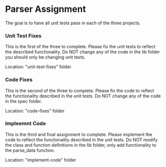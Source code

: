 # Parser Assignment
The goal is to have all unit tests pass in each of the three projects.

### Unit Test Fixes
This is the first of the three to complete. Please fix the unit tests to reflect the described functionality. Do NOT change any of the code in the lib folder you should only be changing unit tests.

Location: "unit-test-fixes" folder

### Code Fixes
This is the second of the three to complete. Please fix the code to reflect the functionality described in the unit tests. Do NOT change any of the code in the spec folder.

Location: "code-fixes" folder

### Impleemnt Code
This is the third and final assignment to complete. Please implement the code to reflect the functionality described in the unit tests. Do NOT modify the class and function definitions in the lib folder, only add functionality to the parse_data function.

Location: "implement-code" folder